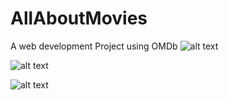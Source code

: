 # AllAboutMovies
A web development Project using OMDb
![alt text](https://github.com/aChugh19/AllAboutMovies/blob/master/img1.jpg?raw=true)

![alt text](https://github.com/aChugh19/AllAboutMovies/blob/master/img2.jpg?raw=true)

![alt text](https://github.com/aChugh19/AllAboutMovies/blob/master/img3.jpg?raw=true)
